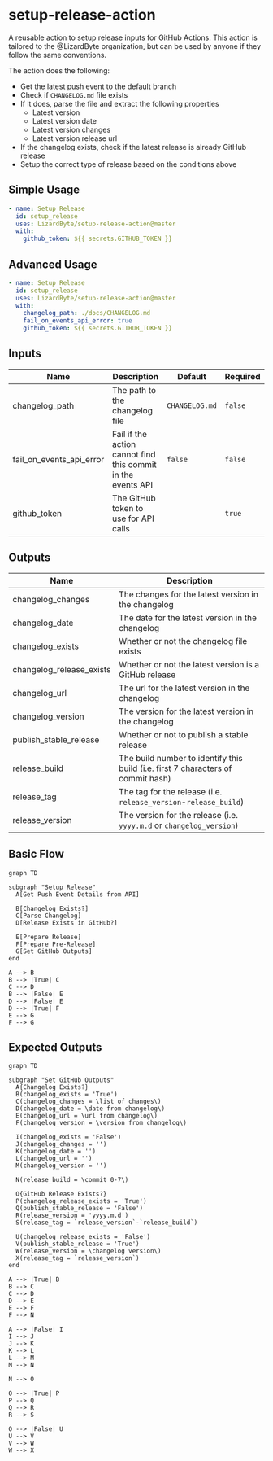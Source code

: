 # setup-release-action
A reusable action to setup release inputs for GitHub Actions. This action is tailored to the
@LizardByte organization, but can be used by anyone if they follow the same conventions.

The action does the following:

- Get the latest push event to the default branch
- Check if `CHANGELOG.md` file exists
- If it does, parse the file and extract the following properties
  - Latest version
  - Latest version date
  - Latest version changes
  - Latest version release url
- If the changelog exists, check if the latest release is already GitHub release
- Setup the correct type of release based on the conditions above

## Simple Usage
```yaml
- name: Setup Release
  id: setup_release
  uses: LizardByte/setup-release-action@master
  with:
    github_token: ${{ secrets.GITHUB_TOKEN }}
```

## Advanced Usage
```yaml
- name: Setup Release
  id: setup_release
  uses: LizardByte/setup-release-action@master
  with:
    changelog_path: ./docs/CHANGELOG.md
    fail_on_events_api_error: true
    github_token: ${{ secrets.GITHUB_TOKEN }}
```

## Inputs
| Name                     | Description                                                  | Default        | Required |
|--------------------------|--------------------------------------------------------------|----------------|----------|
| changelog_path           | The path to the changelog file                               | `CHANGELOG.md` | `false`  |
| fail_on_events_api_error | Fail if the action cannot find this commit in the events API | `false`        | `false`  |
| github_token             | The GitHub token to use for API calls                        |                | `true`   |

## Outputs
| Name                     | Description                                                                      |
|--------------------------|----------------------------------------------------------------------------------|
| changelog_changes        | The changes for the latest version in the changelog                              |
| changelog_date           | The date for the latest version in the changelog                                 |
| changelog_exists         | Whether or not the changelog file exists                                         |
| changelog_release_exists | Whether or not the latest version is a GitHub release                            |
| changelog_url            | The url for the latest version in the changelog                                  |
| changelog_version        | The version for the latest version in the changelog                              |
| publish_stable_release   | Whether or not to publish a stable release                                       |
| release_build            | The build number to identify this build (i.e. first 7 characters of commit hash) |
| release_tag              | The tag for the release (i.e. `release_version`-`release_build`)                 |
| release_version          | The version for the release (i.e. `yyyy.m.d` or `changelog_version`)             |

## Basic Flow
```mermaid
graph TD

subgraph "Setup Release"
  A[Get Push Event Details from API]

  B[Changelog Exists?]
  C[Parse Changelog]
  D[Release Exists in GitHub?]

  E[Prepare Release]
  F[Prepare Pre-Release]
  G[Set GitHub Outputs]
end

A --> B
B --> |True| C
C --> D
B --> |False| E
D --> |False| E
D --> |True| F
E --> G
F --> G

```

## Expected Outputs
```mermaid
graph TD

subgraph "Set GitHub Outputs"
  A{Changelog Exists?}
  B(changelog_exists = 'True')
  C(changelog_changes = \list of changes\)
  D(changelog_date = \date from changelog\)
  E(changelog_url = \url from changelog\)
  F(changelog_version = \version from changelog\)

  I(changelog_exists = 'False')
  J(changelog_changes = '')
  K(changelog_date = '')
  L(changelog_url = '')
  M(changelog_version = '')

  N(release_build = \commit 0-7\)

  O{GitHub Release Exists?}
  P(changelog_release_exists = 'True')
  Q(publish_stable_release = 'False')
  R(release_version = 'yyyy.m.d')
  S(release_tag = `release_version`-`release_build`)

  U(changelog_release_exists = 'False')
  V(publish_stable_release = 'True')
  W(release_version = \changelog version\)
  X(release_tag = `release_version`)
end

A --> |True| B
B --> C
C --> D
D --> E
E --> F
F --> N

A --> |False| I
I --> J
J --> K
K --> L
L --> M
M --> N

N --> O

O --> |True| P
P --> Q
Q --> R
R --> S

O --> |False| U
U --> V
V --> W
W --> X

```
